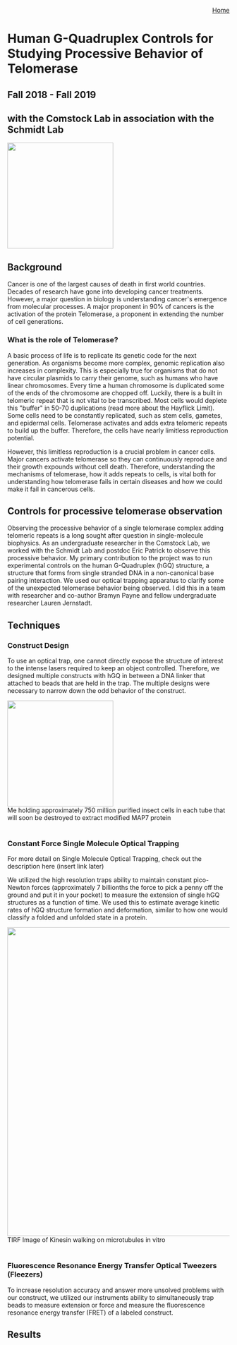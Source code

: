 <p align="right">
  <a href="https://jslivka66.github.io/index.html">
    Home
  </a>
</p>

# Human G-Quadruplex Controls for Studying Processive Behavior of Telomerase

## Fall 2018 - Fall 2019
## with the Comstock Lab in association with the Schmidt Lab

<img src="https://jslivka66.github.io/past_projects/Mario_MuSHBRooM.png" width="240" />
<br>

## Background
Cancer is one of the largest causes of death in first world countries. Decades of research have gone into developing cancer treatments. However, a major question in biology is understanding cancer's emergence from molecular processes. A major proponent in 90% of cancers is the activation of the protein Telomerase, a proponent in extending the number of cell generations.

### What is the role of Telomerase?
A basic process of life is to replicate its genetic code for the next generation. As organisms become more complex, genomic replication also increases in complexity. This is especially true for organisms that do not have circular plasmids to carry their genome, such as humans who have linear chromosomes. Every time a human chromosome is duplicated some of the ends of the chromosome are chopped off. Luckily, there is a built in telomeric repeat that is not vital to be transcribed. Most cells would deplete this "buffer" in 50-70 duplications (read more about the Hayflick Limit). Some cells need to be constantly replicated, such as stem cells, gametes, and epidermal cells. Telomerase activates and adds extra telomeric repeats to build up the buffer. Therefore, the cells have nearly limitless reproduction potential.

However, this limitless reproduction is a crucial problem in cancer cells. Major cancers activate telomerase so they can continuously reproduce and their growth expounds without cell death. Therefore, understanding the mechanisms of telomerase, how it adds repeats to cells, is vital both for understanding how telomerase fails in certain diseases and how we could make it fail in cancerous cells.


## Controls for processive telomerase observation
Observing the processive behavior of a single telomerase complex adding telomeric repeats is a long sought after question in single-molecule biophysics. As an undergraduate researcher in the Comstock Lab, we worked with the Schmidt Lab and postdoc Eric Patrick to observe this processive behavior. My primary contribution to the project was to run experimental controls on the human G-Quadruplex (hGQ) structure, a structure that forms from single stranded DNA in a non-canonical base pairing interaction. We used our optical trapping apparatus to clarify some of the unexpected telomerase behavior being observed. I did this in a team with researcher and co-author Bramyn Payne and fellow undergraduate researcher Lauren Jernstadt.

## Techniques

### Construct Design

To use an optical trap, one cannot directly expose the structure of interest to the intense lasers required to keep an object controlled. Therefore, we designed multiple constructs with hGQ in between a DNA linker that attached to beads that are held in the trap. The multiple designs were necessary to narrow down the odd behavior of the construct.

<img src="https://jslivka66.github.io/past_projects/cells_in_tube.jpg" width="240" />
<figcaption> Me holding approximately 750 million purified insect cells in each tube that will soon be destroyed to extract modified MAP7 protein </figcaption>
<br>

### Constant Force Single Molecule Optical Trapping

For more detail on Single Molecule Optical Trapping, check out the description here (insert link later)

We utilized the high resolution traps ability to maintain constant pico-Newton forces (approximately 7 billionths the force to pick a penny off the ground and put it in your pocket) to measure the extension of single hGQ structures as a function of time. We used this to estimate average kinetic rates of hGQ structure formation and deformation, similar to how one would classify a folded and unfolded state in a protein.

<img src="https://jslivka66.github.io/past_projects/500x_JC_Kif-5b_100nM_FL_MAP7_1_MMStack_Pos0_gif.gif" width="700" />
<figcaption> TIRF Image of Kinesin walking on microtubules in vitro </figcaption>
<br>

### Fluorescence Resonance Energy Transfer Optical Tweezers (Fleezers)

To increase resolution accuracy and answer more unsolved problems with our construct, we utilized our instruments ability to simultaneously trap beads to measure extension or force and measure the fluorescence resonance energy transfer (FRET) of a labeled construct.


## Results
